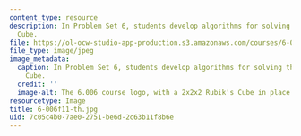 ```yaml
---
content_type: resource
description: In Problem Set 6, students develop algorithms for solving the 2x2x2 Rubik's
  Cube.
file: https://ol-ocw-studio-app-production.s3.amazonaws.com/courses/6-006-introduction-to-algorithms-fall-2011/7c05c4b07ae02751be6d2c63b11f8b6e_6-006f11-th.jpg
file_type: image/jpeg
image_metadata:
  caption: In Problem Set 6, students develop algorithms for solving the 2x2x2 Rubik's
    Cube.
  credit: ''
  image-alt: The 6.006 course logo, with a 2x2x2 Rubik's Cube in place of each zero.
resourcetype: Image
title: 6-006f11-th.jpg
uid: 7c05c4b0-7ae0-2751-be6d-2c63b11f8b6e
---
```

